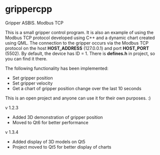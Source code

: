 # grippercpp
Gripper ASBIS. Modbus TCP

This is a small gripper control program. It is also an example of using the Modbus TCP protocol developed using C++ and a dynamic chart created using QML.
The connection to the gripper occurs via the Modbus TCP protocol on the host **HOST_ADDRESS** (127.0.0.1) and port **HOST_PORT** (5502). By default, the device has ID = 1. There is **defines.h** in project, so you can find it there.

The following functionality has been implemented:

- Set gripper position
- Set gripper velocity
- Get a chart of gripper position change over the last 10 seconds

This is an open project and anyone can use it for their own purposes. :)


v 1.2.3

- Added 3D demonstration of gripper position
- Moved to Qt6 for better performance

v 1.3.4

- Added display of 3D models on Qt5
- Project moved to Qt5 for better display of charts
